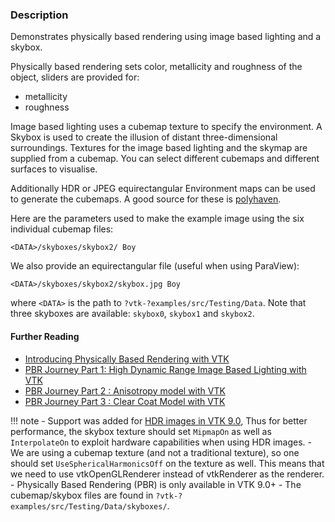 ### Description

Demonstrates physically based rendering using image based lighting and a skybox.

Physically based rendering sets color, metallicity and roughness of the object, sliders are provided for:

- metallicity
- roughness

Image based lighting uses a cubemap texture to specify the environment. A Skybox is used to create the illusion of distant three-dimensional surroundings. Textures for the image based lighting and the skymap are supplied from a cubemap.  You can select different cubemaps and different surfaces to visualise.

Additionally HDR or JPEG equirectangular Environment maps can be used to generate the cubemaps. A good source for these is [polyhaven](https://polyhaven.com/hdris).

Here are the parameters used to make the example image using the six individual cubemap files:

``` text
<DATA>/skyboxes/skybox2/ Boy
```

We also provide an equirectangular file (useful when using ParaView):

``` text
<DATA>/skyboxes/skybox2/skybox.jpg Boy
```

where `<DATA>` is the path to `?vtk-?examples/src/Testing/Data`. Note that three skyboxes are available: `skybox0`, `skybox1` and `skybox2`.

#### Further Reading
- [Introducing Physically Based Rendering with VTK](https://blog.kitware.com/vtk-pbr/)
- [PBR Journey Part 1: High Dynamic Range Image Based Lighting with VTK](https://blog.kitware.com/pbrj1/)
- [PBR Journey Part 2 : Anisotropy model with VTK](https://blog.kitware.com/pbr-journey-part-2-anisotropy-model-with-vtk/)
- [PBR Journey Part 3 : Clear Coat Model with VTK](https://blog.kitware.com/pbr-journey-part-3-clear-coat-model-with-vtk/)

!!! note
    - Support was added for [HDR images in VTK 9.0](https://blog.kitware.com/pbrj1/), Thus for better performance, the skybox texture should set `MipmapOn` as well as `InterpolateOn` to exploit hardware capabilities when using HDR images.
    - We are using a cubemap texture (and not a traditional texture), so one should set `UseSphericalHarmonicsOff` on the texture as well. This means that we need to use vtkOpenGLRenderer instead of vtkRenderer as the renderer.
    - Physically Based Rendering (PBR) is only available in VTK 9.0+
    - The cubemap/skybox files are found in `?vtk-?examples/src/Testing/Data/skyboxes/`.
